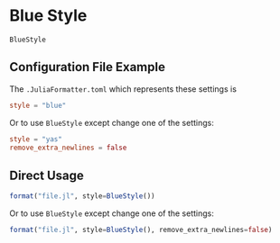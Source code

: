 # Blue Style

```@docs
BlueStyle
```

## Configuration File Example

The `.JuliaFormatter.toml` which represents these settings is

```toml
style = "blue"
```

Or to use `BlueStyle` except change one of the settings:

```toml
style = "yas"
remove_extra_newlines = false
```

## Direct Usage

```julia
format("file.jl", style=BlueStyle())
```

Or to use `BlueStyle` except change one of the settings:

```julia
format("file.jl", style=BlueStyle(), remove_extra_newlines=false)
```
